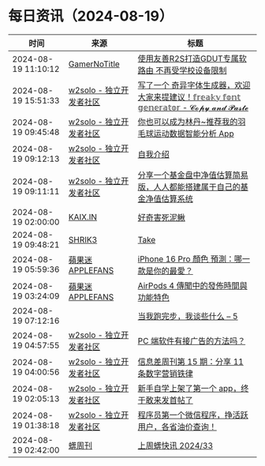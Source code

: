 ﻿# 每日资讯（2024-08-19）

|时间|来源|标题|
|---|---|---|
|2024-08-19 11:10:12|[GamerNoTitle](https://bili33.top/atom.xml)|[使用友善R2S打造GDUT专属软路由 不再受学校设备限制](https://bili33.top/posts/Openwrt-on-friendlyarm-R2S/)|
|2024-08-19 15:51:33|[w2solo - 独立开发者社区](https://w2solo.com/topics/feed)|[写了一个 奇异字体生成器，欢迎大家来提建议！𝕗𝕣𝕖𝕒𝕜𝕪 𝕗𝕠𝕟𝕥 𝕘𝕖𝕟𝕖𝕣𝕒𝕥𝕠𝕣 - 𝓒𝓸𝓹𝔂 𝓪𝓷𝓭 𝓟𝓪𝓼𝓽𝓮](https://w2solo.com/topics/4935)|
|2024-08-19 09:45:48|[w2solo - 独立开发者社区](https://w2solo.com/topics/feed)|[你也可以成为林丹~推荐我的羽毛球运动数据智能分析 App](https://w2solo.com/topics/4934)|
|2024-08-19 09:12:13|[w2solo - 独立开发者社区](https://w2solo.com/topics/feed)|[自我介绍](https://w2solo.com/topics/4933)|
|2024-08-19 09:11:11|[w2solo - 独立开发者社区](https://w2solo.com/topics/feed)|[分享一个基金盘中净值估算简易版，人人都能搭建属于自己的基金净值估算系统](https://w2solo.com/topics/4932)|
|2024-08-19 02:00:00|[KAIX.IN](https://kaix.in/feed/)|[好奇害死泥鳅](https://kaix.in/2024/0819-loach/)|
|2024-08-19 09:48:21|[SHRIK3](https://shrik3.com/index.xml)|[Take](https://shrik3.com/take/)|
|2024-08-19 05:59:36|[蘋果迷 APPLEFANS](https://applefans.today/feed/)|[iPhone 16 Pro 顏色 預測：哪一款是你的最愛？](https://applefans.today/2024-08-apple-iphone-16-pro-colors-rumors/)|
|2024-08-19 03:24:09|[蘋果迷 APPLEFANS](https://applefans.today/feed/)|[AirPods 4 傳聞中的發佈時間與功能特色](https://applefans.today/2024-08-airpods-4-rumors/)|
|2024-08-19 07:12:16|[](http://blog.fivest.one/feed)|[当我跑完步，我谈些什么 – 5](https://blog.fivest.one/archives/6845)|
|2024-08-19 04:57:55|[w2solo - 独立开发者社区](https://w2solo.com/topics/feed)|[PC 端软件有接广告的方法吗？](https://w2solo.com/topics/4931)|
|2024-08-19 04:00:56|[w2solo - 独立开发者社区](https://w2solo.com/topics/feed)|[信息差周刊第 15 期：分享 11 条数字营销铁律](https://w2solo.com/topics/4930)|
|2024-08-19 02:05:13|[w2solo - 独立开发者社区](https://w2solo.com/topics/feed)|[新手自学上架了第一个 app，终于敢来发首帖了](https://w2solo.com/topics/4929)|
|2024-08-19 01:38:18|[w2solo - 独立开发者社区](https://w2solo.com/topics/feed)|[程序员第一个微信程序，挣活跃用户，各省油价查询！](https://w2solo.com/topics/4928)|
|2024-08-19 02:42:00|[蠎周刊](https://weekly.pychina.org/feeds/all.atom.xml)|[上周蠎快讯 2024/33](https://weekly.pychina.org/pyrecap/pyrw-2433.html)|
